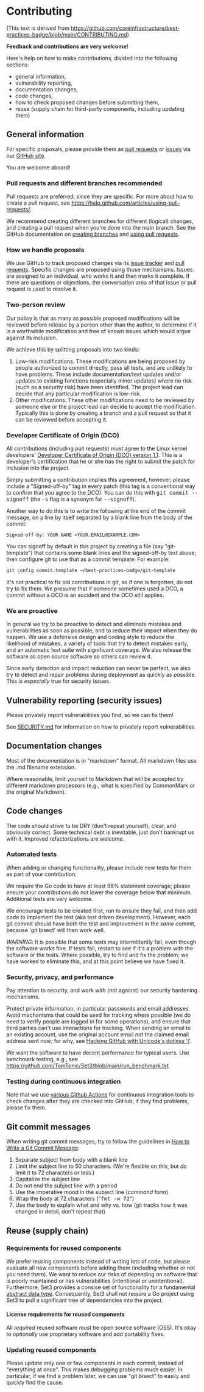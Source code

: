 # Contributing

(This text is derived from https://github.com/coreinfrastructure/best-practices-badge/blob/main/CONTRIBUTING.md) 

**Feedback and contributions are very welcome!**

Here's help on how to make contributions, divided into the following sections:

* general information,
* vulnerability reporting,
* documentation changes,
* code changes,
* how to check proposed changes before submitting them,
* reuse (supply chain for third-party components, including updating them)

## General information

For specific proposals, please provide them as
[pull requests](https://github.com/TomTonic/Set3/pulls)
or
[issues](https://github.com/TomTonic/Set3/issues)
via our
[GitHub site](https://github.com/coreinfrastructure/best-practices-badge).

You are welcome aboard!

### Pull requests and different branches recommended

Pull requests are preferred, since they are specific.
For more about how to create a pull request, see
<https://help.github.com/articles/using-pull-requests/>.

We recommend creating different branches for different (logical)
changes, and creating a pull request when you're done into the main branch.
See the GitHub documentation on
[creating branches](https://help.github.com/articles/creating-and-deleting-branches-within-your-repository/)
and
[using pull requests](https://help.github.com/articles/using-pull-requests/).

### How we handle proposals

We use GitHub to track proposed changes via its
[issue tracker](https://github.com/TomTonic/Set3/issues) and
[pull requests](https://github.com/TomTonic/Set3/pulls).
Specific changes are proposed using those mechanisms.
Issues are assigned to an individual, who works it and then marks it complete.
If there are questions or objections, the conversation area of that
issue or pull request is used to resolve it.

### Two-person review

Our policy is that as many as possible proposed modifications will be reviewed
before release by a person other than the author,
to determine if it is a worthwhile modification and free of known issues
which would argue against its inclusion.

We achieve this by splitting proposals into two kinds:

1. Low-risk modifications.  These modifications are being proposed by
   people authorized to commit directly, pass all tests, and are unlikely
   to have problems.  These include documentation/text updates and/or updates
   to existing functions (especially minor updates) where no risk (such as a security risk)
   have been identified.  The project lead can decide that any particular
   modification is low-risk.
2. Other modifications.  These other modifications need to be
   reviewed by someone else or the project lead can decide to accept
   the modification.  Typically this is done by creating a branch and a
   pull request so that it can be reviewed before accepting it.

### Developer Certificate of Origin (DCO)

All contributions (including pull requests) must agree to
the Linux kernel developers'
[Developer Certificate of Origin (DCO) version 1.1](https://developercertificate.org).
This is a developer's certification that he or she has the right to
submit the patch for inclusion into the project.

Simply submitting a contribution implies this agreement, however,
please include a "Signed-off-by" tag in every patch
(this tag is a conventional way to confirm that you agree to the DCO).
You can do this with <tt>git commit --signoff</tt> (the <tt>-s</tt> flag
is a synonym for <tt>--signoff</tt>).

Another way to do this is to write the following at the end of the commit
message, on a line by itself separated by a blank line from the body of
the commit:

````
Signed-off-by: YOUR NAME <YOUR.EMAIL@EXAMPLE.COM>
````

You can signoff by default in this project by creating a file
(say "git-template") that contains
some blank lines and the signed-off-by text above;
then configure git to use that as a commit template.  For example:

````sh
git config commit.template ~/best-practices-badge/git-template
````

It's not practical to fix old contributions in git, so if one is forgotten,
do not try to fix them.  We presume that if someone sometimes used a DCO,
a commit without a DCO is an accident and the DCO still applies.

### We are proactive

In general we try to be proactive to detect and eliminate
mistakes and vulnerabilities as soon as possible,
and to reduce their impact when they do happen.
We use a defensive design and coding style to reduce the likelihood of mistakes,
a variety of tools that try to detect mistakes early,
and an automatic test suite with significant coverage.
We also release the software as open source software so others can review it.

Since early detection and impact reduction can never be perfect, we also try to
detect and repair problems during deployment as quickly as possible.
This is *especially* true for security issues.

## <span id="how_to_report_vulnerabilities">Vulnerability reporting (security issues)</a>

Please privately report vulnerabilities you find, so we can fix them!

See [SECURITY.md](./SECURITY.md) for information on how to privately report vulnerabilities.

## Documentation changes

Most of the documentation is in "markdown" format.
All markdown files use the .md filename extension.

Where reasonable, limit yourself to Markdown
that will be accepted by different markdown processors
(e.g., what is specified by CommonMark or the original Markdown).

## Code changes

The code should strive to be DRY (don't repeat yourself),
clear, and obviously correct.
Some technical debt is inevitable, just don't bankrupt us with it.
Improved refactorizations are welcome.

### Automated tests

When adding or changing functionality, please include new tests for them as
part of your contribution.

We require the Go code to have at least 98% statement coverage;
please ensure your contributions do not lower the coverage below that minimum.
Additional tests are very welcome.

We encourage tests to be created first, run to ensure they fail, and
then add code to implement the test (aka test driven development).
However, each git commit should have both
the test and improvement in the *same* commit,
because 'git bisect' will then work well.

*WARNING*: It is possible that some tests may intermittently fail, even though
the software works fine.
If tests fail, restart to see if it's a problem with the software
or the tests.
Where possible, try to find and fix the problem; we have worked to
eliminate this, and at this point believe we have fixed it.

### Security, privacy, and performance

Pay attention to security, and work *with* (not against) our
security hardening mechanisms.

Protect private information, in particular passwords and email addresses.
Avoid mechanisms that could be used for tracking where possible
(we do need to verify people are logged in for some operations),
and ensure that third parties can't use interactions for tracking.
When sending an email to an existing account, use the original account
email not the claimed email address sent now; for why, see
[Hacking GitHub with Unicode's dotless 'i'](https://eng.getwisdom.io/hacking-github-with-unicode-dotless-i/).

We want the software to have decent performance for typical users.
Use benchmark testing, e.g., see https://github.com/TomTonic/Set3/blob/main/run_benchmark.txt

### Testing during continuous integration

Note that we use
[various Github Actions](https://github.com/TomTonic/Set3/actions)
for continuous integration tools to check changes
after they are checked into GitHub; if they find problems, please fix them.

## Git commit messages

When writing git commit messages, try to follow the guidelines in
[How to Write a Git Commit Message](https://chris.beams.io/posts/git-commit/):

1.  Separate subject from body with a blank line
2.  Limit the subject line to 50 characters.
    (We're flexible on this, but *do* limit it to 72 characters or less.)
3.  Capitalize the subject line
4.  Do not end the subject line with a period
5.  Use the imperative mood in the subject line (*command* form)
6.  Wrap the body at 72 characters ("<tt>fmt -w 72</tt>")
7.  Use the body to explain what and why vs. how
    (git tracks how it was changed in detail, don't repeat that)

## Reuse (supply chain)

### Requirements for reused components

We prefer reusing components instead of writing lots of code,
but please evaluate all new components before adding them
(including whether or not you need them).
We want to reduce our risks of depending on software that is poorly
maintained or has vulnerabilities (intentional or unintentional).
Furthermore, Set3 provides a consise set of functionality for a
fundamental [abstract data type](https://en.wikipedia.org/wiki/Abstract_data_type).
Consequently, Set3 shall not require a Go project using Set3 to pull a significant
tree of dependencies into the project.

#### License requirements for reused components

All *required* reused software *must* be open source software (OSS).
It's okay to *optionally* use proprietary software and add
portability fixes.

### Updating reused components

Please update only one or few components in each commit, instead of
"everything at once".  This makes debugging problems much easier.
In particular, if we find a problem later, we can
use "git bisect" to easily and quickly find the cause.

